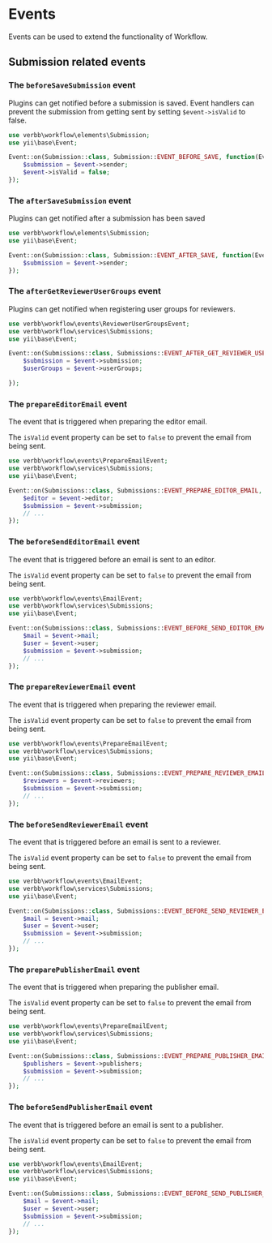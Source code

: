 # Events
Events can be used to extend the functionality of Workflow.

## Submission related events

### The `beforeSaveSubmission` event

Plugins can get notified before a submission is saved. Event handlers can prevent the submission from getting sent by setting `$event->isValid` to false.

```php
use verbb\workflow\elements\Submission;
use yii\base\Event;

Event::on(Submission::class, Submission::EVENT_BEFORE_SAVE, function(Event $e) {
    $submission = $event->sender;
    $event->isValid = false;
});
```

### The `afterSaveSubmission` event

Plugins can get notified after a submission has been saved

```php
use verbb\workflow\elements\Submission;
use yii\base\Event;

Event::on(Submission::class, Submission::EVENT_AFTER_SAVE, function(Event $e) {
    $submission = $event->sender;
});
```

### The `afterGetReviewerUserGroups` event

Plugins can get notified when registering user groups for reviewers.

```php
use verbb\workflow\events\ReviewerUserGroupsEvent;
use verbb\workflow\services\Submissions;
use yii\base\Event;

Event::on(Submissions::class, Submissions::EVENT_AFTER_GET_REVIEWER_USER_GROUPS, function(ReviewerUserGroupsEvent $e) {
    $submission = $event->submission;
    $userGroups = $event->userGroups;

});
```


### The `prepareEditorEmail` event
The event that is triggered when preparing the editor email.

The `isValid` event property can be set to `false` to prevent the email from being sent.

```php
use verbb\workflow\events\PrepareEmailEvent;
use verbb\workflow\services\Submissions;
use yii\base\Event;

Event::on(Submissions::class, Submissions::EVENT_PREPARE_EDITOR_EMAIL, function(PrepareEmailEvent $event) {
    $editor = $event->editor;
    $submission = $event->submission;
    // ...
});
```


### The `beforeSendEditorEmail` event
The event that is triggered before an email is sent to an editor.

The `isValid` event property can be set to `false` to prevent the email from being sent.

```php
use verbb\workflow\events\EmailEvent;
use verbb\workflow\services\Submissions;
use yii\base\Event;

Event::on(Submissions::class, Submissions::EVENT_BEFORE_SEND_EDITOR_EMAIL, function(EmailEvent $event) {
    $mail = $event->mail;
    $user = $event->user;
    $submission = $event->submission;
    // ...
});
```


### The `prepareReviewerEmail` event
The event that is triggered when preparing the reviewer email.

The `isValid` event property can be set to `false` to prevent the email from being sent.

```php
use verbb\workflow\events\PrepareEmailEvent;
use verbb\workflow\services\Submissions;
use yii\base\Event;

Event::on(Submissions::class, Submissions::EVENT_PREPARE_REVIEWER_EMAIL, function(PrepareEmailEvent $event) {
    $reviewers = $event->reviewers;
    $submission = $event->submission;
    // ...
});
```


### The `beforeSendReviewerEmail` event
The event that is triggered before an email is sent to a reviewer.

The `isValid` event property can be set to `false` to prevent the email from being sent.

```php
use verbb\workflow\events\EmailEvent;
use verbb\workflow\services\Submissions;
use yii\base\Event;

Event::on(Submissions::class, Submissions::EVENT_BEFORE_SEND_REVIEWER_EMAIL, function(EmailEvent $event) {
    $mail = $event->mail;
    $user = $event->user;
    $submission = $event->submission;
    // ...
});
```


### The `preparePublisherEmail` event
The event that is triggered when preparing the publisher email.

The `isValid` event property can be set to `false` to prevent the email from being sent.

```php
use verbb\workflow\events\PrepareEmailEvent;
use verbb\workflow\services\Submissions;
use yii\base\Event;

Event::on(Submissions::class, Submissions::EVENT_PREPARE_PUBLISHER_EMAIL, function(PrepareEmailEvent $event) {
    $publishers = $event->publishers;
    $submission = $event->submission;
    // ...
});
```


### The `beforeSendPublisherEmail` event
The event that is triggered before an email is sent to a publisher.

The `isValid` event property can be set to `false` to prevent the email from being sent.

```php
use verbb\workflow\events\EmailEvent;
use verbb\workflow\services\Submissions;
use yii\base\Event;

Event::on(Submissions::class, Submissions::EVENT_BEFORE_SEND_PUBLISHER_EMAIL, function(EmailEvent $event) {
    $mail = $event->mail;
    $user = $event->user;
    $submission = $event->submission;
    // ...
});
```

